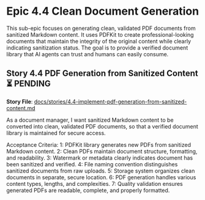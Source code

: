 # Epic 4.4 Clean Document Generation

This sub-epic focuses on generating clean, validated PDF documents from sanitized Markdown content. It uses PDFKit to create professional-looking documents that maintain the integrity of the original content while clearly indicating sanitization status. The goal is to provide a verified document library that AI agents can trust and humans can easily consume.

## Story 4.4 PDF Generation from Sanitized Content ⏳ PENDING

**Story File**: [docs/stories/4.4-implement-pdf-generation-from-sanitized-content.md](docs/stories/4.4-implement-pdf-generation-from-sanitized-content.md)

As a document manager, I want sanitized Markdown content to be converted into clean, validated PDF documents, so that a verified document library is maintained for secure access.

Acceptance Criteria:
1: PDFKit library generates new PDFs from sanitized Markdown content.
2: Clean PDFs maintain document structure, formatting, and readability.
3: Watermark or metadata clearly indicates document has been sanitized and verified.
4: File naming convention distinguishes sanitized documents from raw uploads.
5: Storage system organizes clean documents in separate, secure location.
6: PDF generation handles various content types, lengths, and complexities.
7: Quality validation ensures generated PDFs are readable, complete, and properly formatted.
